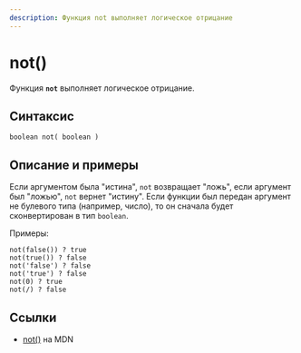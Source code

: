 ```yaml
---
description: Функция not выполняет логическое отрицание
---
```


# not()

Функция **`not`** выполняет логическое отрицание.

## Синтаксис

```
boolean not( boolean )
```

## Описание и примеры

Если аргументом была "истина", `not` возвращает "ложь", если аргумент был "ложью", `not` вернет "истину". Если функции был передан аргумент не булевого типа (например, число), то он сначала будет сконвертирован в тип `boolean`.

Примеры:

```
not(false()) ? true
not(true()) ? false
not('false') ? false
not('true') ? false
not(0) ? true
not(/) ? false
```

## Ссылки

- [not()](https://developer.mozilla.org/en-US/docs/Web/XPath/Functions/not) на MDN
